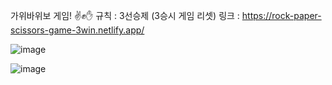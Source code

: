 가위바위보 게임! ✌✊✋
규칙 : 3선승제 (3승시 게임 리셋)
링크 : 
https://rock-paper-scissors-game-3win.netlify.app/

![image](https://github.com/pyosunyoung/Rock-Paper-Scissors/assets/122803915/5fa85d38-0825-44e5-bbbf-848f4ca01984)

![image](https://github.com/pyosunyoung/Rock-Paper-Scissors/assets/122803915/09fe72dc-4bc3-4278-a4dc-a3fdd9f02c17)

